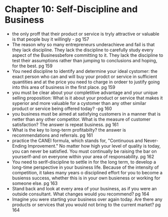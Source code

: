 # Chapter 10: Self-Discipline and Business

- the only proff that their product or service is tryly attractive or valuable is that people buy it willingly - pg 157
- The reason why so many entrepreneurs underachieve and fail is that they lack discipline. They lack the discipline to carefully study every aspect of the Businessbefore committing to it. They lack the discipline to test
their assumptions rather than jumping to conclusions and hoping, for the best. pg 159
- You need discipline to identify and determine your ideal cystomer: the exact person who can and will buy your prodct or service in sufficient quantities and at the price you need to charge in ordeer to justify going into this area of business in the first
place. pg 159
- you must be clear about your completitive advantage and your unique selling proposition: What is it about your product or service that makes it syperior and more valuable for a cystomer than any other similar product or service being offered today? -pg 160
- you business must be aimed at satisfying customers in a manner that is netter than any other competitor. What is the measure of customer satisfaction? The answer is repeat business. pg 161
- What is the key to long-term profitabilty? the answer is recommendations and referrals. pg 161
- practice the CANEI formula, which stands for, "Continuous and Never-Ending Improvement." No matter how high your level of quality is today, you can never be satisfied. You must continually be raising the bar on yourserlf-and on everyone within your area of responsability. pg 162
- You need to serlf-discipline to settle in for the long term, to develop a long-time perspective in your business life. Because of the intensity of competition, it 
takes many years o disciplined effort for you to become a busienss success, whether this is in your own busieness or working for someone else. pg 163
- Stand back and look at every area of your business, as if you were an outside consultant. What changes would you recommend? pg 164
- Imagine you were starting your business over again today. Are there any products or services that you would not bring to the current market? pg 164
